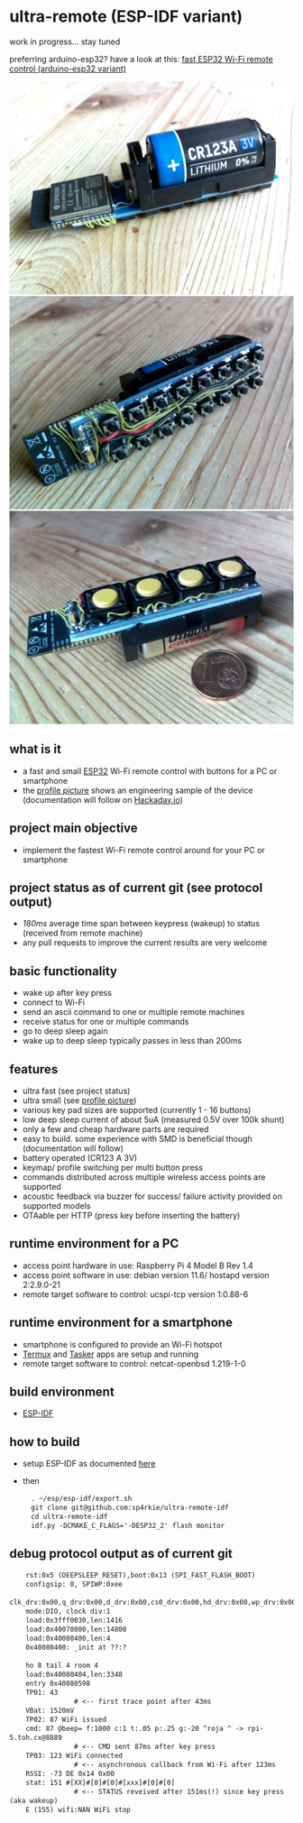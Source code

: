 ultra-remote (ESP-IDF variant)
==============================

work in progress... stay tuned

preferring arduino-esp32? have a look at this: [fast ESP32 Wi-Fi remote control (arduino-esp32 variant)](https://github.com/sp4rkie/ultra-remote-ino)

![alt text](images/shot0010.png "Title")
![alt text](images/shot0015.png "Title")
![alt text](images/shot0004.png "Title")

what is it
----------

- a fast and small [ESP32](https://en.wikipedia.org/wiki/ESP32) Wi-Fi remote control with buttons for a PC or smartphone
- the [profile picture](https://avatars.githubusercontent.com/u/3232165?v=4) shows an engineering sample of the device (documentation will follow on [Hackaday.io](https://hackaday.io/))

project main objective
----------------------

- implement the fastest Wi-Fi remote control around for your PC or smartphone

project status as of current git (see protocol output)
------------------------------------------------------

- *180ms* average time span between keypress (wakeup) to status (received from remote machine)
- any pull requests to improve the current results are very welcome

basic functionality
-------------------

- wake up after key press
- connect to Wi-Fi
- send an ascii command to one or multiple remote machines
- receive status for one or multiple commands
- go to deep sleep again
- wake up to deep sleep typically passes in less than 200ms

features
--------

- ultra fast (see project status)
- ultra small (see [profile picture](https://avatars.githubusercontent.com/u/3232165?v=4))
- various key pad sizes are supported (currently 1 - 16 buttons)
- low deep sleep current of about 5uA (measured 0.5V over 100k shunt)
- only a few and cheap hardware parts are required 
- easy to build. some experience with SMD is beneficial though (documentation will follow)
- battery operated (CR123 A 3V)
- keymap/ profile switching per multi button press
- commands distributed across multiple wireless access points are supported
- acoustic feedback via buzzer for success/ failure activity provided on supported models
- OTAable per HTTP (press key before inserting the battery)

runtime environment for a PC
----------------------------

- access point hardware in use: Raspberry Pi 4 Model B Rev 1.4
- access point software in use: debian version 11.6/ hostapd version 2:2.9.0-21
- remote target software to control: ucspi-tcp version 1:0.88-6

runtime environment for a smartphone
------------------------------------

- smartphone is configured to provide an Wi-Fi hotspot
- [Termux](https://termux.dev/en/) and [Tasker](https://tasker.joaoapps.com/) apps are setup and running
- remote target software to control: netcat-openbsd 1.219-1-0

build environment
-----------------

- [ESP-IDF](https://docs.espressif.com/projects/esp-idf/en/latest/esp32/index.html#)

how to build
------------

- setup ESP-IDF as documented [here](https://docs.espressif.com/projects/esp-idf/en/latest/esp32/get-started/index.html#installation)
- then

        . ~/esp/esp-idf/export.sh
        git clone git@github.com:sp4rkie/ultra-remote-idf
        cd ultra-remote-idf
        idf.py -DCMAKE_C_FLAGS='-DESP32_2' flash monitor

debug protocol output as of current git
---------------------------------------

        rst:0x5 (DEEPSLEEP_RESET),boot:0x13 (SPI_FAST_FLASH_BOOT)
        configsip: 0, SPIWP:0xee
        clk_drv:0x00,q_drv:0x00,d_drv:0x00,cs0_drv:0x00,hd_drv:0x00,wp_drv:0x00
        mode:DIO, clock div:1
        load:0x3fff0030,len:1416
        load:0x40078000,len:14800
        load:0x40080400,len:4
        0x40080400: _init at ??:?

        ho 8 tail 4 room 4
        load:0x40080404,len:3348
        entry 0x40080598
        TP01: 43
                    # <-- first trace point after 43ms
        VBat: 1520mV
        TP02: 87 WiFi issued
        cmd: 87 @beep= f:1000 c:1 t:.05 p:.25 g:-20 ^roja ^ -> rpi-5.toh.cx@8889
                    # <-- CMD sent 87ms after key press
        TP03: 123 WiFi connected
                    # <-- asynchronous callback from Wi-Fi after 123ms
        RSSI: -73 DE 0x14 0x00
        stat: 151 #[XX]#[0]#[0]#[xxx]#[0]#[0]
                    # <-- STATUS reveived after 151ms(!) since key press (aka wakeup)
        E (155) wifi:NAN WiFi stop

